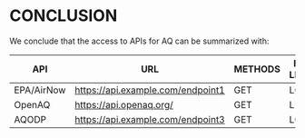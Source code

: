 # CONCLUSION

We conclude that the access to APIs for AQ can be summarized with:

| API | URL | METHODS | FAIR LEVEL |
| --- | --- | --- | --- |
| EPA/AirNow | https://api.example.com/endpoint1 | GET| L0 |
| OpenAQ | https://api.openaq.org/| GET | L1 |
| AQODP | https://api.example.com/endpoint3 | GET | L0 |

